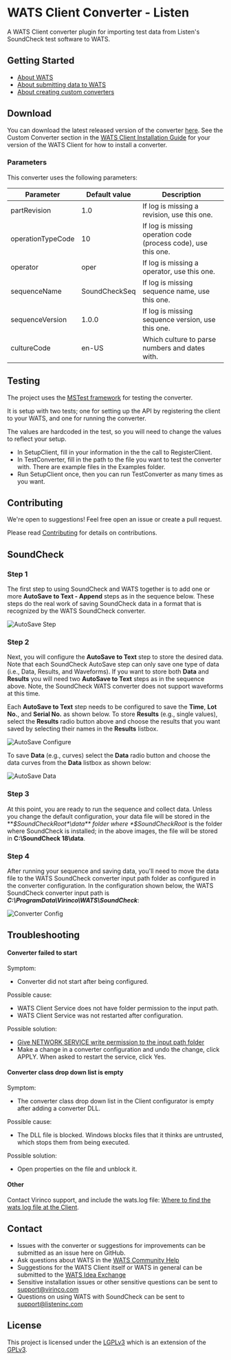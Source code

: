 ﻿# WATS Client Converter - Listen

A WATS Client converter plugin for importing test data from Listen's SoundCheck test software to WATS.

## Getting Started

* [About WATS](https://wats.com/manufacturing-intelligence/)
* [About submitting data to WATS](https://virinco.zendesk.com/hc/en-us/articles/207424613)
* [About creating custom converters](https://virinco.zendesk.com/hc/en-us/articles/207424593)

## Download

You can download the latest released version of the converter [here](https://github.com/Virinco/WATS-Client-Converter-Listen/releases/latest). See the Custom Converter section in the [WATS Client Installation Guide](https://wats.com/download) for your version of the WATS Client for how to install a converter.

### Parameters

This converter uses the following parameters:

| Parameter         | Default value | Description                                                    |
|-------------------|---------------|----------------------------------------------------------------|
| partRevision      | 1.0           | If log is missing a revision, use this one.                    |
| operationTypeCode | 10            | If log is missing operation code (process code), use this one. |
| operator          | oper          | If log is missing a operator, use this one.                    |
| sequenceName      | SoundCheckSeq | If log is missing sequence name, use this one.                 |
| sequenceVersion   | 1.0.0         | If log is missing sequence version, use this one.              |
| cultureCode       | en-US         | Which culture to parse numbers and dates with.                 |

## Testing

The project uses the [MSTest framework](https://docs.microsoft.com/en-us/visualstudio/test/quick-start-test-driven-development-with-test-explorer) for testing the converter.

It is setup with two tests; one for setting up the API by registering the client to your WATS, and one for running the converter.

The values are hardcoded in the test, so you will need to change the values to reflect your setup.
* In SetupClient, fill in your information in the the call to RegisterClient.
* In TestConverter, fill in the path to the file you want to test the converter with. There are example files in the Examples folder.
* Run SetupClient once, then you can run TestConverter as many times as you want.

## Contributing

We're open to suggestions! Feel free open an issue or create a pull request.

Please read [Contributing](CONTRIBUTING.md) for details on contributions.

## SoundCheck

### Step 1
The first step to using SoundCheck and WATS together is to add one or more **AutoSave to Text - Append** steps as in the sequence below.  These steps do the real work of saving SoundCheck data in a format that is recognized by the WATS SoundCheck converter.

![AutoSave Step](images/AutoSave%20Step.PNG)

### Step 2
Next, you will configure the **AutoSave to Text** step to store the desired data.  Note that each SoundCheck AutoSave step can only save one type of data (i.e., Data, Results, and Waveforms).  If you want to store both **Data** and **Results** you will need two **AutoSave to Text** steps as in the sequence above.  Note, the SoundCheck WATS converter does not support waveforms at this time.

Each **AutoSave to Text** step needs to be configured to save the **Time**, **Lot No.**, and **Serial No.** as shown below.  To store **Results** (e.g., single values), select the **Results** radio button above and choose the results that you want saved by selecting their names in the **Results** listbox.

![AutoSave Configure](images/AutoSave%20Results.PNG)

To save **Data** (e.g., curves) select the **Data** radio button and choose the data curves from the **Data** listbox as shown below:

![AutoSave Data](images/AutoSave%20Data.PNG)

### Step 3
At this point, you are ready to run the sequence and collect data.  Unless you change the default configuration, your data file will be stored in the ***$SoundCheckRoot*\data** folder where *$SoundCheckRoot* is the folder where SoundCheck is installed; in the above images, the file will be stored in **C:\SoundCheck 18\data**.

### Step 4
After running your sequence and saving data, you'll need to move the data file to the WATS SoundCheck converter input path folder as configured in the converter configuration.  In the configuration shown below, the WATS SoundCheck converter input path is ***C:\ProgramData\Virinco\WATS\SoundCheck***:

![Converter Config](images/Converter%20Config.PNG)

## Troubleshooting

#### Converter failed to start

Symptom:
* Converter did not start after being configured.

Possible cause:
* WATS Client Service does not have folder permission to the input path.
* WATS Client Service was not restarted after configuration.

Possible solution:
* [Give NETWORK SERVICE write permission to the input path folder](https://virinco.zendesk.com/hc/en-us/articles/207424113-WATS-Client-Add-write-permission-to-NETWORK-SERVICE-on-file-system-to-allow-converter-access)
* Make a change in a converter configuration and undo the change, click APPLY. When asked to restart the service, click Yes.

#### Converter class drop down list is empty

Symptom:
* The converter class drop down list in the Client configurator is empty after adding a converter DLL.

Possible cause:
* The DLL file is blocked. Windows blocks files that it thinks are untrusted, which stops them from being executed.

Possible solution:
* Open properties on the file and unblock it.

#### Other

Contact Virinco support, and include the wats.log file: [Where to find the wats log file at the Client](https://virinco.zendesk.com/hc/en-us/articles/207424033-Where-to-find-the-wats-log-file-at-the-Client).

## Contact

* Issues with the converter or suggestions for improvements can be submitted as an issue here on GitHub.
* Ask questions about WATS in the [WATS Community Help](https://virinco.zendesk.com/hc/en-us/community/topics/200229613)
* Suggestions for the WATS Client itself or WATS in general can be submitted to the [WATS Idea Exchange](https://virinco.zendesk.com/hc/en-us/community/topics/200229623)
* Sensitive installation issues or other sensitive questions can be sent to [support@virinco.com](mailto://support@virinco.com)
* Questions on using WATS with SoundCheck can be sent to [support@listeninc.com](mailto://support@listeninc.com)

## License

This project is licensed under the [LGPLv3](COPYING.LESSER) which is an extension of the [GPLv3](COPYING).